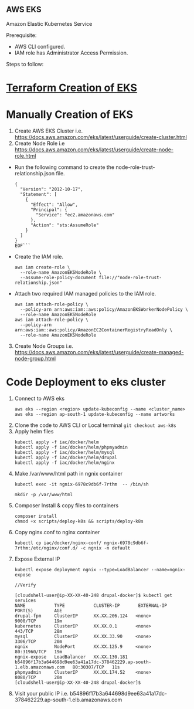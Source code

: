 ## AWS EKS

Amazon Elastic Kubernetes Service

Prerequisite:
- AWS CLI configured.
- IAM role has Administrator Access Permission.

Steps to follow:

# [Terraform Creation of EKS](iac/terraform/aws/HOW_TO.md)

# Manually Creation of EKS
1. Create AWS EKS Cluster i.e. https://docs.aws.amazon.com/eks/latest/userguide/create-cluster.html
2. Create Node Role i.e https://docs.aws.amazon.com/eks/latest/userguide/create-node-role.html
  - Run the following command to create the node-role-trust-relationship.json file.
    ```cat >node-role-trust-relationship.json <<EOF
    {
      "Version": "2012-10-17",
      "Statement": [
        {
          "Effect": "Allow",
          "Principal": {
            "Service": "ec2.amazonaws.com"
          },
          "Action": "sts:AssumeRole"
        }
      ]
    }
    EOF```
  - Create the IAM role.
    ```
    aws iam create-role \
      --role-name AmazonEKSNodeRole \
      --assume-role-policy-document file://"node-role-trust-relationship.json"
    ```
  - Attach two required IAM managed policies to the IAM role.
    ```
    aws iam attach-role-policy \
      --policy-arn arn:aws:iam::aws:policy/AmazonEKSWorkerNodePolicy \
      --role-name AmazonEKSNodeRole
    aws iam attach-role-policy \
      --policy-arn arn:aws:iam::aws:policy/AmazonEC2ContainerRegistryReadOnly \
      --role-name AmazonEKSNodeRole
    ```
3. Create Node Groups i.e. https://docs.aws.amazon.com/eks/latest/userguide/create-managed-node-group.html

# Code Deployment to eks cluster 

1. Connect to AWS eks
    ```
    aws eks --region <region> update-kubeconfig --name <cluster_name>
    aws eks --region ap-south-1 update-kubeconfig --name artworks
    ```
2. Clone the code to AWS CLI or Local terminal ```git checkout aws-k8s```
3. Apply helm files
    ```
    kubectl apply -f iac/docker/helm
    kubectl apply -f iac/docker/helm/phpmyadmin
    kubectl apply -f iac/docker/helm/mysql
    kubectl apply -f iac/docker/helm/drupal
    kubectl apply -f iac/docker/helm/nginx
    ```
4. Make /var/www/html path in ngnix container
    ```
    kubectl exec -it ngnix-6978c9db6f-7rthm  -- /bin/sh 

    mkdir -p /var/www/html    
    ```
5. Composer Install & copy files to containers
    ```
    composer install
    chmod +x scripts/deploy-k8s && scripts/deploy-k8s
    ```
6. Copy nginx.conf to nginx container 
    ```
    kubectl cp iac/docker/nginx-conf/ ngnix-6978c9db6f-7rthm:/etc/nginx/conf.d/ -c ngnix -n default 
    ```
7. Expose External IP
    ```
    kubectl expose deployment ngnix --type=LoadBalancer --name=ngnix-expose

    //Verify

    [cloudshell-user@ip-XX-XX-40-248 drupal-docker]$ kubectl get services
    NAME           TYPE           CLUSTER-IP       EXTERNAL-IP                                                               PORT(S)        AGE
    drupal-fpm     ClusterIP      XX.XX.206.124   <none>                                                                    9000/TCP       19m
    kubernetes     ClusterIP      XX.XX.0.1       <none>                                                                    443/TCP        28m
    mysql          ClusterIP      XX.XX.33.90     <none>                                                                    3306/TCP       20m
    ngnix          NodePort       XX.XX.125.9     <none>                                                                    80:31960/TCP   19m
    ngnix-expose   LoadBalancer   XX.XX.130.181   b54896f17b3a644698d9ee63a41a17dc-378462229.ap-south-1.elb.amazonaws.com   80:30307/TCP   11s
    phpmyadmin     ClusterIP      XX.XX.174.52    <none>                                                                    8080/TCP       20m
    [cloudshell-user@ip-XX-XX-40-248 drupal-docker]$ 
    ```
8. Visit your public IP i.e. b54896f17b3a644698d9ee63a41a17dc-378462229.ap-south-1.elb.amazonaws.com


